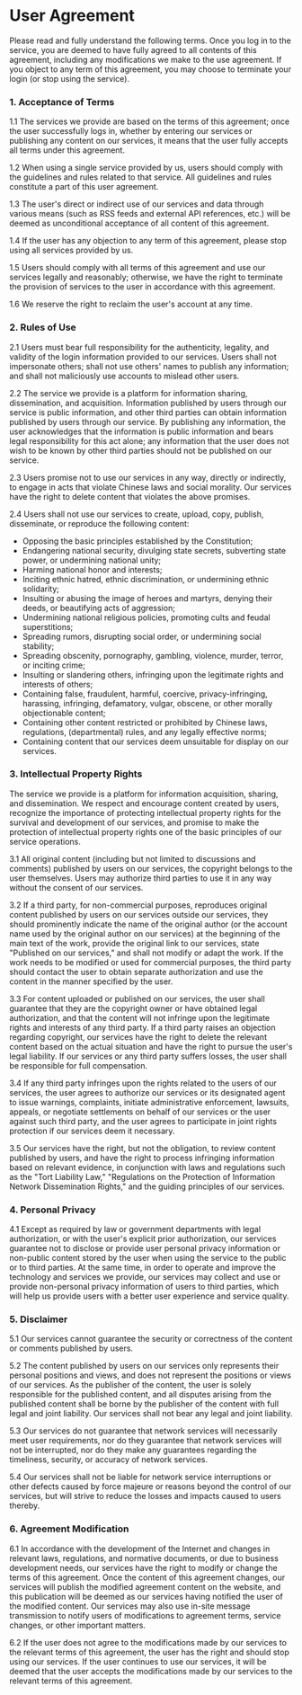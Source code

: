 # User Agreement

Please read and fully understand the following terms. Once you log in to the service, you are deemed to have fully agreed to all contents of this agreement, including any modifications we make to the use agreement. If you object to any term of this agreement, you may choose to terminate your login (or stop using the service).

### 1. Acceptance of Terms

1.1 The services we provide are based on the terms of this agreement; once the user successfully logs in, whether by entering our services or publishing any content on our services, it means that the user fully accepts all terms under this agreement.

1.2 When using a single service provided by us, users should comply with the guidelines and rules related to that service. All guidelines and rules constitute a part of this user agreement.

1.3 The user's direct or indirect use of our services and data through various means (such as RSS feeds and external API references, etc.) will be deemed as unconditional acceptance of all content of this agreement.

1.4 If the user has any objection to any term of this agreement, please stop using all services provided by us.

1.5 Users should comply with all terms of this agreement and use our services legally and reasonably; otherwise, we have the right to terminate the provision of services to the user in accordance with this agreement.

1.6 We reserve the right to reclaim the user's account at any time.

### 2. Rules of Use

2.1 Users must bear full responsibility for the authenticity, legality, and validity of the login information provided to our services. Users shall not impersonate others; shall not use others' names to publish any information; and shall not maliciously use accounts to mislead other users.

2.2 The service we provide is a platform for information sharing, dissemination, and acquisition. Information published by users through our service is public information, and other third parties can obtain information published by users through our service. By publishing any information, the user acknowledges that the information is public information and bears legal responsibility for this act alone; any information that the user does not wish to be known by other third parties should not be published on our service.

2.3 Users promise not to use our services in any way, directly or indirectly, to engage in acts that violate Chinese laws and social morality. Our services have the right to delete content that violates the above promises.

2.4 Users shall not use our services to create, upload, copy, publish, disseminate, or reproduce the following content:

- Opposing the basic principles established by the Constitution;
- Endangering national security, divulging state secrets, subverting state power, or undermining national unity;
- Harming national honor and interests;
- Inciting ethnic hatred, ethnic discrimination, or undermining ethnic solidarity;
- Insulting or abusing the image of heroes and martyrs, denying their deeds, or beautifying acts of aggression;
- Undermining national religious policies, promoting cults and feudal superstitions;
- Spreading rumors, disrupting social order, or undermining social stability;
- Spreading obscenity, pornography, gambling, violence, murder, terror, or inciting crime;
- Insulting or slandering others, infringing upon the legitimate rights and interests of others;
- Containing false, fraudulent, harmful, coercive, privacy-infringing, harassing, infringing, defamatory, vulgar, obscene, or other morally objectionable content;
- Containing other content restricted or prohibited by Chinese laws, regulations, (departmental) rules, and any legally effective norms;
- Containing content that our services deem unsuitable for display on our services.

### 3. Intellectual Property Rights

The service we provide is a platform for information acquisition, sharing, and dissemination. We respect and encourage content created by users, recognize the importance of protecting intellectual property rights for the survival and development of our services, and promise to make the protection of intellectual property rights one of the basic principles of our service operations.

3.1 All original content (including but not limited to discussions and comments) published by users on our services, the copyright belongs to the user themselves. Users may authorize third parties to use it in any way without the consent of our services.

3.2 If a third party, for non-commercial purposes, reproduces original content published by users on our services outside our services, they should prominently indicate the name of the original author (or the account name used by the original author on our services) at the beginning of the main text of the work, provide the original link to our services, state "Published on our services," and shall not modify or adapt the work. If the work needs to be modified or used for commercial purposes, the third party should contact the user to obtain separate authorization and use the content in the manner specified by the user.

3.3 For content uploaded or published on our services, the user shall guarantee that they are the copyright owner or have obtained legal authorization, and that the content will not infringe upon the legitimate rights and interests of any third party. If a third party raises an objection regarding copyright, our services have the right to delete the relevant content based on the actual situation and have the right to pursue the user's legal liability. If our services or any third party suffers losses, the user shall be responsible for full compensation.

3.4 If any third party infringes upon the rights related to the users of our services, the user agrees to authorize our services or its designated agent to issue warnings, complaints, initiate administrative enforcement, lawsuits, appeals, or negotiate settlements on behalf of our services or the user against such third party, and the user agrees to participate in joint rights protection if our services deem it necessary.

3.5 Our services have the right, but not the obligation, to review content published by users, and have the right to process infringing information based on relevant evidence, in conjunction with laws and regulations such as the "Tort Liability Law," "Regulations on the Protection of Information Network Dissemination Rights," and the guiding principles of our services.

### 4. Personal Privacy

4.1 Except as required by law or government departments with legal authorization, or with the user's explicit prior authorization, our services guarantee not to disclose or provide user personal privacy information or non-public content stored by the user when using the service to the public or to third parties. At the same time, in order to operate and improve the technology and services we provide, our services may collect and use or provide non-personal privacy information of users to third parties, which will help us provide users with a better user experience and service quality.

### 5. Disclaimer

5.1 Our services cannot guarantee the security or correctness of the content or comments published by users.

5.2 The content published by users on our services only represents their personal positions and views, and does not represent the positions or views of our services. As the publisher of the content, the user is solely responsible for the published content, and all disputes arising from the published content shall be borne by the publisher of the content with full legal and joint liability. Our services shall not bear any legal and joint liability.

5.3 Our services do not guarantee that network services will necessarily meet user requirements, nor do they guarantee that network services will not be interrupted, nor do they make any guarantees regarding the timeliness, security, or accuracy of network services.

5.4 Our services shall not be liable for network service interruptions or other defects caused by force majeure or reasons beyond the control of our services, but will strive to reduce the losses and impacts caused to users thereby.

### 6. Agreement Modification

6.1 In accordance with the development of the Internet and changes in relevant laws, regulations, and normative documents, or due to business development needs, our services have the right to modify or change the terms of this agreement. Once the content of this agreement changes, our services will publish the modified agreement content on the website, and this publication will be deemed as our services having notified the user of the modified content. Our services may also use in-site message transmission to notify users of modifications to agreement terms, service changes, or other important matters.

6.2 If the user does not agree to the modifications made by our services to the relevant terms of this agreement, the user has the right and should stop using our services. If the user continues to use our services, it will be deemed that the user accepts the modifications made by our services to the relevant terms of this agreement.